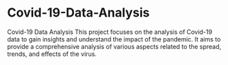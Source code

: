 # Covid-19-Data-Analysis
Covid-19 Data Analysis This project focuses on the analysis of Covid-19 data to gain insights and understand the impact of the pandemic. It aims to provide a comprehensive analysis of various aspects related to the spread, trends, and effects of the virus.
